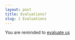 ```yaml
---
layout: post
title: Evaluations?
slug: 1 Evaluations
---
```


You are reminded to [evaluate us](https://evals.mcmaster.ca/)

